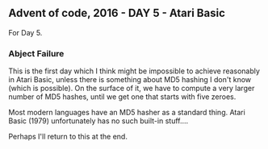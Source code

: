 ## Advent of code, 2016 - DAY 5 - Atari Basic

For Day 5. 

### Abject Failure

This is the first day which I think might be impossible to achieve reasonably in Atari Basic,
unless there is something about MD5 hashing I don't know (which is possible). On the surface
of it, we have to compute a very larger number of MD5 hashes, until we get one that starts
with five zeroes. 

Most modern languages have an MD5 hasher as a standard thing. Atari Basic (1979) unfortunately
has no such built-in stuff....

Perhaps I'll return to this at the end.
